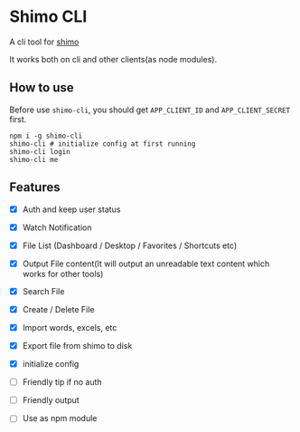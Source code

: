 # Shimo CLI

A cli tool for [shimo](https://shimo.im)

It works both on cli and other clients(as node modules).

## How to use

Before use `shimo-cli`, you should get `APP_CLIENT_ID` and `APP_CLIENT_SECRET` first.

```shell
npm i -g shimo-cli
shimo-cli # initialize config at first running
shimo-cli login
shimo-cli me
```

## Features

- [x] Auth and keep user status

- [x] Watch Notification

- [x] File List (Dashboard / Desktop / Favorites / Shortcuts etc)

- [x] Output File content(It will output an unreadable text content which works for other tools)

- [x] Search File

- [x] Create / Delete File

- [x] Import words, excels, etc

- [x] Export file from shimo to disk

- [x] initialize config

- [ ] Friendly tip if no auth

- [ ] Friendly output

- [ ] Use as npm module
